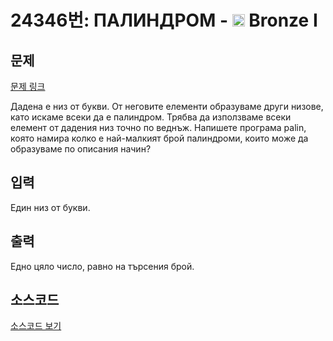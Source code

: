 # 24346번: ПАЛИНДРОМ - <img src="https://static.solved.ac/tier_small/5.svg" style="height:20px" /> Bronze I

<!-- performance -->

<!-- 문제 제출 후 깃허브에 푸시를 했을 때 제출한 코드의 성능이 입력될 공간입니다.-->

<!-- end -->

## 문제

[문제 링크](https://boj.kr/24346)


<p>Дадена е низ от букви. От неговите елементи образуваме други низове, като искаме всеки да е палиндром. Трябва да използваме всеки елемент от дадения низ точно по веднъж. Напишете програма palin, която намира колко е най-малкият брой палиндроми, които може да образуваме по описания начин?</p>



## 입력


<p>Един низ от букви.</p>



## 출력


<p>Едно цяло число, равно на търсения брой.</p>



## 소스코드

[소스코드 보기](ПАЛИНДРОМ.cpp)